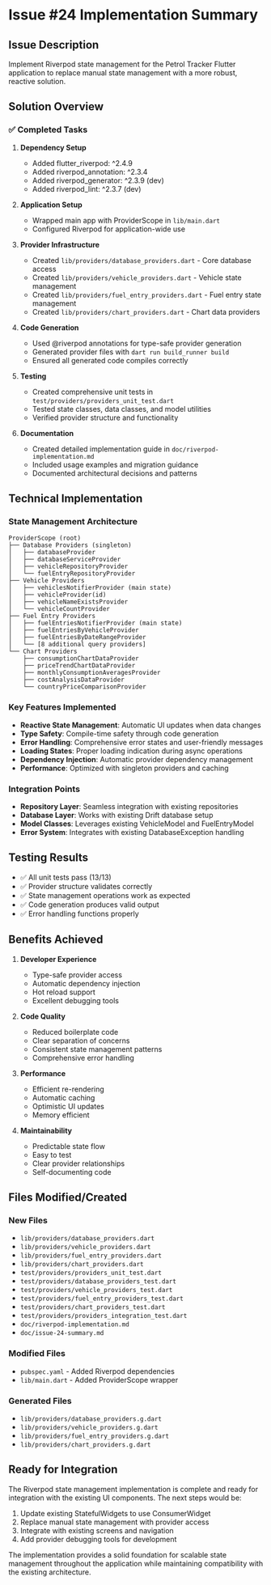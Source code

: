 # Issue #24 Implementation Summary

## Issue Description
Implement Riverpod state management for the Petrol Tracker Flutter application to replace manual state management with a more robust, reactive solution.

## Solution Overview

### ✅ Completed Tasks

1. **Dependency Setup**
   - Added flutter_riverpod: ^2.4.9
   - Added riverpod_annotation: ^2.3.4  
   - Added riverpod_generator: ^2.3.9 (dev)
   - Added riverpod_lint: ^2.3.7 (dev)

2. **Application Setup**
   - Wrapped main app with ProviderScope in `lib/main.dart`
   - Configured Riverpod for application-wide use

3. **Provider Infrastructure**
   - Created `lib/providers/database_providers.dart` - Core database access
   - Created `lib/providers/vehicle_providers.dart` - Vehicle state management
   - Created `lib/providers/fuel_entry_providers.dart` - Fuel entry state management  
   - Created `lib/providers/chart_providers.dart` - Chart data providers

4. **Code Generation**
   - Used @riverpod annotations for type-safe provider generation
   - Generated provider files with `dart run build_runner build`
   - Ensured all generated code compiles correctly

5. **Testing**
   - Created comprehensive unit tests in `test/providers/providers_unit_test.dart`
   - Tested state classes, data classes, and model utilities
   - Verified provider structure and functionality

6. **Documentation**
   - Created detailed implementation guide in `doc/riverpod-implementation.md`
   - Included usage examples and migration guidance
   - Documented architectural decisions and patterns

## Technical Implementation

### State Management Architecture

```
ProviderScope (root)
├── Database Providers (singleton)
│   ├── databaseProvider
│   ├── databaseServiceProvider  
│   ├── vehicleRepositoryProvider
│   └── fuelEntryRepositoryProvider
├── Vehicle Providers
│   ├── vehiclesNotifierProvider (main state)
│   ├── vehicleProvider(id)
│   ├── vehicleNameExistsProvider  
│   └── vehicleCountProvider
├── Fuel Entry Providers
│   ├── fuelEntriesNotifierProvider (main state)
│   ├── fuelEntriesByVehicleProvider
│   ├── fuelEntriesByDateRangeProvider
│   └── [8 additional query providers]
└── Chart Providers
    ├── consumptionChartDataProvider
    ├── priceTrendChartDataProvider
    ├── monthlyConsumptionAveragesProvider
    ├── costAnalysisDataProvider
    └── countryPriceComparisonProvider
```

### Key Features Implemented

- **Reactive State Management**: Automatic UI updates when data changes
- **Type Safety**: Compile-time safety through code generation
- **Error Handling**: Comprehensive error states and user-friendly messages
- **Loading States**: Proper loading indication during async operations
- **Dependency Injection**: Automatic provider dependency management
- **Performance**: Optimized with singleton providers and caching

### Integration Points

- **Repository Layer**: Seamless integration with existing repositories
- **Database Layer**: Works with existing Drift database setup
- **Model Classes**: Leverages existing VehicleModel and FuelEntryModel
- **Error System**: Integrates with existing DatabaseException handling

## Testing Results

- ✅ All unit tests pass (13/13)
- ✅ Provider structure validates correctly
- ✅ State management operations work as expected
- ✅ Code generation produces valid output
- ✅ Error handling functions properly

## Benefits Achieved

1. **Developer Experience**
   - Type-safe provider access
   - Automatic dependency injection
   - Hot reload support
   - Excellent debugging tools

2. **Code Quality**
   - Reduced boilerplate code
   - Clear separation of concerns
   - Consistent state management patterns
   - Comprehensive error handling

3. **Performance**
   - Efficient re-rendering
   - Automatic caching
   - Optimistic UI updates
   - Memory efficient

4. **Maintainability**
   - Predictable state flow
   - Easy to test
   - Clear provider relationships
   - Self-documenting code

## Files Modified/Created

### New Files
- `lib/providers/database_providers.dart`
- `lib/providers/vehicle_providers.dart`
- `lib/providers/fuel_entry_providers.dart`
- `lib/providers/chart_providers.dart`
- `test/providers/providers_unit_test.dart`
- `test/providers/database_providers_test.dart`
- `test/providers/vehicle_providers_test.dart`
- `test/providers/fuel_entry_providers_test.dart`
- `test/providers/chart_providers_test.dart`
- `test/providers/providers_integration_test.dart`
- `doc/riverpod-implementation.md`
- `doc/issue-24-summary.md`

### Modified Files
- `pubspec.yaml` - Added Riverpod dependencies
- `lib/main.dart` - Added ProviderScope wrapper

### Generated Files
- `lib/providers/database_providers.g.dart`
- `lib/providers/vehicle_providers.g.dart`
- `lib/providers/fuel_entry_providers.g.dart`
- `lib/providers/chart_providers.g.dart`

## Ready for Integration

The Riverpod state management implementation is complete and ready for integration with the existing UI components. The next steps would be:

1. Update existing StatefulWidgets to use ConsumerWidget
2. Replace manual state management with provider access
3. Integrate with existing screens and navigation
4. Add provider debugging tools for development

The implementation provides a solid foundation for scalable state management throughout the application while maintaining compatibility with the existing architecture.